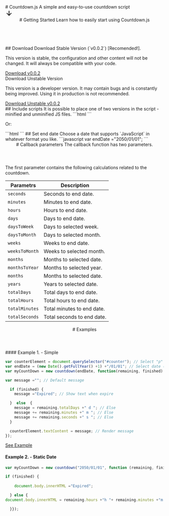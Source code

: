 <main id="main-doc">
<section class="main-section">
# Countdown.js
A simple and easy-to-use countdown script
<div class="center-button">
<a href="#Getting-Started" class="button">
<svg height="24" viewBox="0 0 24 24" width="24"><path d="M0 0h24v24H0V0z" fill="none"/><path d="M20 12l-1.41-1.41L13 16.17V4h-2v12.17l-5.58-5.59L4 12l8 8 8-8z"/></svg>
</a>
</div>
</section>
<section id="Getting-Started" class="main-section">
<header>
# Getting Started
Learn how to easily start using Countdown.js
</header>
<br>
## Download
Download Stable Version (`v0.0.2`) [Recomended!].
<p class="small">This version is stable, the configuration and other content will not be changed. It will always be compatible with your code.</p>
<a href="{{ site.baseurl }}/download/v0.0.2/countdown.min.js" target="_blank" class="button">Download v0.0.2</a>
<br>
Download Unstable Version
<p class="small">This version is a developer version. It may contain bugs and is constantly being improved. Using it in production is not recommended.</p>
<a href="{{ site.baseurl }}/download/countdown.min.js" target="_blank" class="button">Download Unstable v0.0.2</a>
<br>
## Include scripts
It is possible to place one of two versions in the script - minified and unminified JS files.
```html
<script type="text/javascript" src="js/countdown.min.js"></script>
```
<p>Or:</p>
```html
<script type="text/javascript" src="js/countdown.js"></script>
```
## Set end date
Choose a date that supports `JavaScript` in whatever format you like.
```javascript
var endDate ="2050/01/01";
```
</section>
<section id="Callback-parameters" class="main-section">
<header>
# Callback parameters
The callback function has two parameters.
</header>
<p class="small">The first parameter contains the following calculations related to the countdown.</p>

| **Parametrs** | **Description** |
|---------------|-----------------|
| `seconds` | Seconds to end date. |
| `minutes` | Minutes to end date. |
| `hours` | Hours to end date. |
| `days` | Days to end date. |
| `daysToWeek` | Days to selected week. |
| `daysToMonth` | Days to selected month. |
| `weeks` | Weeks to end date. |
| `weeksToMonth` | Weeks to selected month. |
| `months` | Months to selected date. |
| `monthsToYear` | Months to selected year. |
| `months` | Months to selected date. |
| `years` | Years to selected date.  |
| `totalDays` | Total days to end date. |
| `totalHours` | Total hours to end date. |
| `totalMinutes` | Total minutes to end date. |
| `totalSeconds` | Total seconds to end date. |

</section>
<section id="Examples" class="main-section">
<header>
# Examples

</header>
#### Example 1. - Simple

```javascript
var counterElement = document.querySelector("#counter"); // Select "p" with "counter" ID
var endDate = (new Date().getFullYear() +1) +"/01/01"; // Select date (Default javascript date format)
var myCountDown = new countdown(endDate, function(remaining, finished) { // Setup countdown

var message =""; // Default message

  if (finished) {
    message ="Expired"; // Show text when expire

  }  else  {
    message = remaining.totalDays +" d "; // Else
    message += remaining.minutes +" m "; // Else
    message += remaining.seconds +" s "; // Else
  }

  counterElement.textContent = message; // Render message
});
```

<a href="{{ site.baseurl }}/examples/simple" target="_blank" class="button">See Example</a>
<br>
#### Example 2. - Static Date

```javascript
var myCountDown = new countdown("2050/01/01", function (remaining, finished) {

if (finished) {
    
    document.body.innerHTML ="Expired";

  } else {
document.body.innerHTML = remaining.hours +"h "+ remaining.minutes +"m "+ remaining.seconds +"s";

  }});
```

</section>

